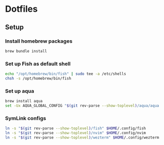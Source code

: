 # Dotfiles

## Setup

### Install homebrew packages

```bash
brew bundle install
```

### Set up Fish as default shell

```bash
echo "/opt/homebrew/bin/fish" | sudo tee -a /etc/shells
chsh -s /opt/homebrew/bin/fish
```

### Set up aqua

```bash
brew install aqua
set -Ux AQUA_GLOBAL_CONFIG "$(git rev-parse --show-toplevel)/aqua/aqua.yaml"
```

### SymLink configs

```bash
ln -s "$(git rev-parse --show-toplevel)/fish" $HOME/.config/fish
ln -s "$(git rev-parse --show-toplevel)/nvim" $HOME/.config/nvim
ln -s "$(git rev-parse --show-toplevel)/wezterm" $HOME/.config/wezterm
```
